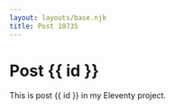 ```yaml
---
layout: layouts/base.njk
title: Post 10735
---
```


# Post {{ id }}

This is post {{ id }} in my Eleventy project.
